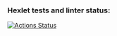 ### Hexlet tests and linter status:
[![Actions Status](https://github.com/RomichForce/java-project-lvl1/workflows/hexlet-check/badge.svg)](https://github.com/RomichForce/java-project-lvl1/actions)